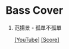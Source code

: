 # Bass Cover
1. 范揚景 - 孤單不孤單

   [[YouTube]](https://youtu.be/K6rCPLWU_mQ) [[Score]](https://github.com/joeywang4/Bass-Cover/blob/main/%E5%AD%A4%E5%96%AE%E4%B8%8D%E5%AD%A4%E5%96%AE/%E5%AD%A4%E5%96%AE%E4%B8%8D%E5%AD%A4%E5%96%AE.pdf)

